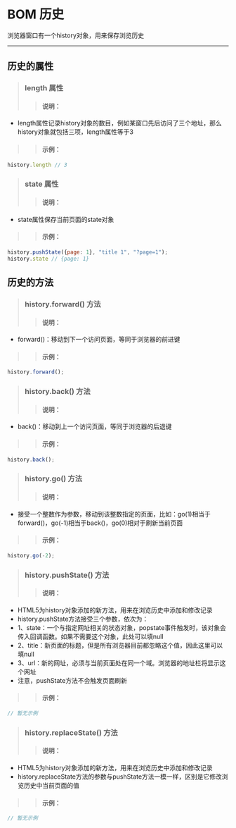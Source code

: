 # BOM 历史
浏览器窗口有一个history对象，用来保存浏览历史
***

## 历史的属性
> ### length 属性
>> #### 说明：
* length属性记录history对象的数目，例如某窗口先后访问了三个地址，那么history对象就包括三项，length属性等于3

>> #### 示例：
```javascript
history.length // 3
```

> ### state 属性
>> #### 说明：
* state属性保存当前页面的state对象

>> #### 示例：
```javascript
history.pushState({page: 1}, "title 1", "?page=1");
history.state // {page: 1}
```

## 历史的方法
> ### history.forward() 方法
>> #### 说明：
* forward()：移动到下一个访问页面，等同于浏览器的前进键

>> #### 示例：
```javascript
history.forward();
```

> ### history.back() 方法
>> #### 说明：
* back()：移动到上一个访问页面，等同于浏览器的后退键

>> #### 示例：
```javascript
history.back();
```

> ### history.go() 方法
>> #### 说明：
* 接受一个整数作为参数，移动到该整数指定的页面，比如：go(1)相当于forward()，go(-1)相当于back()，go(0)相对于刷新当前页面

>> #### 示例：
```javascript
history.go(-2);
```

> ### history.pushState() 方法
>> #### 说明：
* HTML5为history对象添加的新方法，用来在浏览历史中添加和修改记录
* history.pushState方法接受三个参数，依次为：
* 1、state：一个与指定网址相关的状态对象，popstate事件触发时，该对象会传入回调函数。如果不需要这个对象，此处可以填null
* 2、title：新页面的标题，但是所有浏览器目前都忽略这个值，因此这里可以填null
* 3、url：新的网址，必须与当前页面处在同一个域。浏览器的地址栏将显示这个网址
* 注意，pushState方法不会触发页面刷新

>> #### 示例：
```javascript
// 暂无示例
```


> ### history.replaceState() 方法
>> #### 说明：
* HTML5为history对象添加的新方法，用来在浏览历史中添加和修改记录
* history.replaceState方法的参数与pushState方法一模一样，区别是它修改浏览历史中当前页面的值

>> #### 示例：
```javascript
// 暂无示例
```

